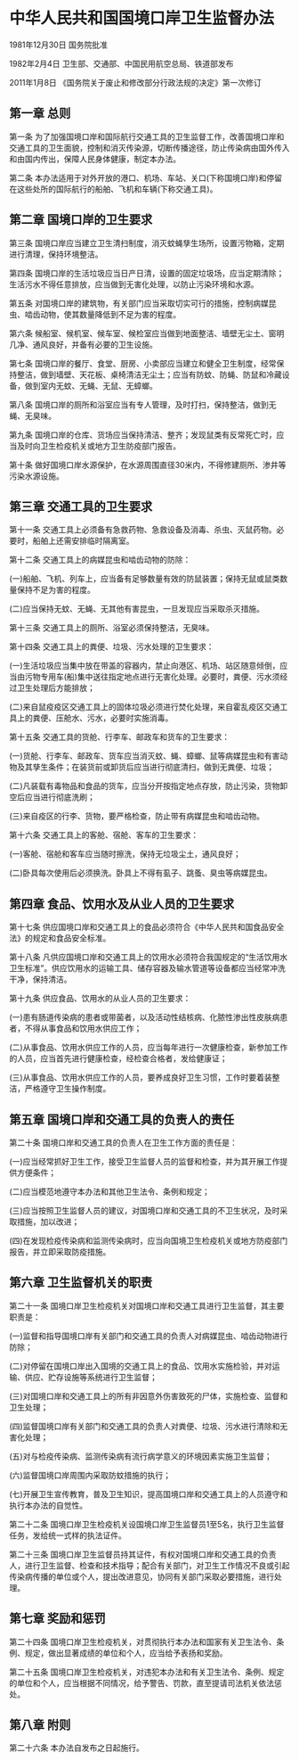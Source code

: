 # 中华人民共和国国境口岸卫生监督办法

1981年12月30日 国务院批准　

1982年2月4日 卫生部、交通部、中国民用航空总局、铁道部发布　

2011年1月8日 《国务院关于废止和修改部分行政法规的决定》第一次修订　

<!-- INFO END -->

## 第一章 总则

第一条 为了加强国境口岸和国际航行交通工具的卫生监督工作，改善国境口岸和交通工具的卫生面貌，控制和消灭传染源，切断传播途径，防止传染病由国外传入和由国内传出，保障人民身体健康，制定本办法。

第二条 本办法适用于对外开放的港口、机场、车站、关口(下称国境口岸)和停留在这些处所的国际航行的船舶、飞机和车辆(下称交通工具)。

## 第二章 国境口岸的卫生要求

第三条 国境口岸应当建立卫生清扫制度，消灭蚊蝇孳生场所，设置污物箱，定期进行清理，保持环境整洁。

第四条 国境口岸的生活垃圾应当日产日清，设置的固定垃圾场，应当定期清除；生活污水不得任意排放，应当做到无害化处理，以防止污染环境和水源。

第五条 对国境口岸的建筑物，有关部门应当采取切实可行的措施，控制病媒昆虫、啮齿动物，使其数量降低到不足为害的程度。

第六条 候船室、候机室、候车室、候检室应当做到地面整洁、墙壁无尘土、窗明几净、通风良好，并备有必要的卫生设施。

第七条 国境口岸的餐厅、食堂、厨房、小卖部应当建立和健全卫生制度，经常保持整洁，做到墙壁、天花板、桌椅清洁无尘土；应当有防蚊、防蝇、防鼠和冷藏设备，做到室内无蚊、无蝇、无鼠、无蟑螂。

第八条 国境口岸的厕所和浴室应当有专人管理，及时打扫，保持整洁，做到无蝇、无臭味。

第九条 国境口岸的仓库、货场应当保持清洁、整齐；发现鼠类有反常死亡时，应当及时向卫生检疫机关或地方卫生防疫部门报告。

第十条 做好国境口岸水源保护，在水源周围直径30米内，不得修建厕所、渗井等污染水源设施。

## 第三章 交通工具的卫生要求

第十一条 交通工具上必须备有急救药物、急救设备及消毒、杀虫、灭鼠药物。必要时，船舶上还需安排临时隔离室。

第十二条 交通工具上的病媒昆虫和啮齿动物的防除：

(一)船舶、飞机、列车上，应当备有足够数量有效的防鼠装置；保持无鼠或鼠类数量保持不足为害的程度。

(二)应当保持无蚊、无蝇、无其他有害昆虫，一旦发现应当采取杀灭措施。

第十三条 交通工具上的厕所、浴室必须保持整洁，无臭味。

第十四条 交通工具上的粪便、垃圾、污水处理的卫生要求：

(一)生活垃圾应当集中放在带盖的容器内，禁止向港区、机场、站区随意倾倒，应当由污物专用车(船)集中送往指定地点进行无害化处理。必要时，粪便、污水须经过卫生处理后方能排放；

(二)来自鼠疫疫区交通工具上的固体垃圾必须进行焚化处理，来自霍乱疫区交通工具上的粪便、压舱水、污水，必要时实施消毒。

第十五条 交通工具的货舱、行李车、邮政车和货车的卫生要求：

(一)货舱、行李车、邮政车、货车应当消灭蚊、蝇、蟑螂、鼠等病媒昆虫和有害动物及其孳生条件；在装货前或卸货后应当进行彻底清扫，做到无粪便、垃圾；

(二)凡装载有毒物品和食品的货车，应当分开按指定地点存放，防止污染，货物卸空后应当进行彻底洗刷；

(三)来自疫区的行李、货物，要严格检查，防止带有病媒昆虫和啮齿动物。

第十六条 交通工具上的客舱、宿舱、客车的卫生要求：

(一)客舱、宿舱和客车应当随时擦洗，保持无垃圾尘土，通风良好；

(二)卧具每次使用后必须换洗。卧具上不得有虱子、跳蚤、臭虫等病媒昆虫。

## 第四章 食品、饮用水及从业人员的卫生要求

第十七条 供应国境口岸和交通工具上的食品必须符合《中华人民共和国食品安全法》的规定和食品安全标准。

第十八条 凡供应国境口岸和交通工具上的饮用水必须符合我国规定的“生活饮用水卫生标准”。供应饮用水的运输工具、储存容器及输水管道等设备都应当经常冲洗干净，保持清洁。

第十九条 供应食品、饮用水的从业人员的卫生要求：

(一)患有肠道传染病的患者或带菌者，以及活动性结核病、化脓性渗出性皮肤病患者，不得从事食品和饮用水供应工作；

(二)从事食品、饮用水供应工作的人员，应当每年进行一次健康检查，新参加工作的人员，应当首先进行健康检查，经检查合格者，发给健康证；

(三)从事食品、饮用水供应工作的人员，要养成良好卫生习惯，工作时要着装整洁，严格遵守卫生操作制度。

## 第五章 国境口岸和交通工具的负责人的责任

第二十条 国境口岸和交通工具的负责人在卫生工作方面的责任是：

(一)应当经常抓好卫生工作，接受卫生监督人员的监督和检查，并为其开展工作提供方便条件；

(二)应当模范地遵守本办法和其他卫生法令、条例和规定；

(三)应当按照卫生监督人员的建议，对国境口岸和交通工具的不卫生状况，及时采取措施，加以改进；

(四)在发现检疫传染病和监测传染病时，应当向国境卫生检疫机关或地方防疫部门报告，并立即采取防疫措施。

## 第六章 卫生监督机关的职责

第二十一条 国境口岸卫生检疫机关对国境口岸和交通工具进行卫生监督，其主要职责是：

(一)监督和指导国境口岸有关部门和交通工具的负责人对病媒昆虫、啮齿动物进行防除；

(二)对停留在国境口岸出入国境的交通工具上的食品、饮用水实施检验，并对运输、供应、贮存设施等系统进行卫生监督；

(三)对国境口岸和交通工具上的所有非因意外伤害致死的尸体，实施检查、监督和卫生处理；

(四)监督国境口岸有关部门和交通工具的负责人对粪便、垃圾、污水进行清除和无害化处理；

(五)对与检疫传染病、监测传染病有流行病学意义的环境因素实施卫生监督；

(六)监督国境口岸周围内采取防蚊措施的执行；

(七)开展卫生宣传教育，普及卫生知识，提高国境口岸和交通工具上的人员遵守和执行本办法的自觉性。

第二十二条 国境口岸卫生检疫机关设国境口岸卫生监督员1至5名，执行卫生监督任务，发给统一式样的执法证件。

第二十三条 国境口岸卫生监督员持其证件，有权对国境口岸和交通工具的负责人，进行卫生监督、检查和技术指导；配合有关部门，对卫生工作情况不良或引起传染病传播的单位或个人，提出改进意见，协同有关部门采取必要措施，进行处理。

## 第七章 奖励和惩罚

第二十四条 国境口岸卫生检疫机关，对贯彻执行本办法和国家有关卫生法令、条例、规定，做出显著成绩的单位和个人，应当给予表扬和奖励。

第二十五条 国境口岸卫生检疫机关，对违犯本办法和有关卫生法令、条例、规定的单位和个人，应当根据不同情况，给予警告、罚款，直至提请司法机关依法惩处。

## 第八章 附则

第二十六条 本办法自发布之日起施行。